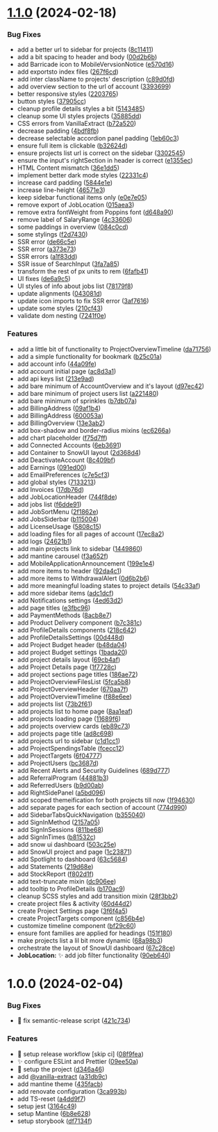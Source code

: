 # [1.1.0](https://github.com/createdbymahmood/pixelsmithy/compare/v1.0.0...v1.1.0) (2024-02-18)


### Bug Fixes

* add a better url to sidebar for projects ([8c11411](https://github.com/createdbymahmood/pixelsmithy/commit/8c11411f836cfab5fc4d2c2303b894e200b41ccb))
* add a bit spacing to header and body ([00d2b6b](https://github.com/createdbymahmood/pixelsmithy/commit/00d2b6b12d3db4efeb7520e3afeaf7c3361aa0a1))
* add Barricade icon to MobileVervsionNotice ([e570d16](https://github.com/createdbymahmood/pixelsmithy/commit/e570d16eeb9e9c75314e99d7f1a4793be8e5e597))
* add exportsto index files ([267f6cd](https://github.com/createdbymahmood/pixelsmithy/commit/267f6cde9e6010d2b9a50dd6ef87d0b36a057bcd))
* add inter className to projects' description ([c89d0fd](https://github.com/createdbymahmood/pixelsmithy/commit/c89d0fd370d89984f822a9d080a77fd3848d5b35))
* add overview section to the url of account ([3393699](https://github.com/createdbymahmood/pixelsmithy/commit/3393699207b881e509d9b8f4f9be8a323d95cae3))
* better responsive styles ([2203765](https://github.com/createdbymahmood/pixelsmithy/commit/22037653ce86b3c492b0eb6f0596ef4bba7ce3aa))
* button styles ([37905cc](https://github.com/createdbymahmood/pixelsmithy/commit/37905cc17bc4211bbcd9efbd7fe05d44962663f0))
* cleanup profile details styles a bit ([5143485](https://github.com/createdbymahmood/pixelsmithy/commit/51434854282067eab0a1e747eecfe3fe933d8000))
* cleanup some UI styles projects ([35885dd](https://github.com/createdbymahmood/pixelsmithy/commit/35885dd92cb0eda2ec19ee175c578f64e49600de))
* CSS errors from VanillaExtract ([b72a520](https://github.com/createdbymahmood/pixelsmithy/commit/b72a520fc25aff661707ba749096a6a4b9e41f31))
* decrease padding ([4bdf8fb](https://github.com/createdbymahmood/pixelsmithy/commit/4bdf8fb6c16928518d52c26ac65f657bd5f8d55b))
* decrease selectable accordion panel padding ([1eb60c3](https://github.com/createdbymahmood/pixelsmithy/commit/1eb60c3fb7de11e372420b078cb0121c3ef1f28a))
* ensure full item is clickable ([b32624d](https://github.com/createdbymahmood/pixelsmithy/commit/b32624dcc86b4c6741e8dd341f9071901e340edd))
* ensure projects list url is correct on the sidebar ([3302545](https://github.com/createdbymahmood/pixelsmithy/commit/330254552e3251be01bf8fd38760e9a0473092e2))
* ensure the input's rightSection in header is correct ([e1355ec](https://github.com/createdbymahmood/pixelsmithy/commit/e1355ec94d64337998af52c0a46c6eb7c2a80300))
* HTML Content mismatch ([36e1dd5](https://github.com/createdbymahmood/pixelsmithy/commit/36e1dd5bd61b3854d7caed01c77ee62c81972890))
* implement better dark mode styles ([22331c4](https://github.com/createdbymahmood/pixelsmithy/commit/22331c4035db501ad38e71e807c552814e53d8de))
* increase card padding ([5844e1e](https://github.com/createdbymahmood/pixelsmithy/commit/5844e1edbcf31fa6558ce03d25b93508add37603))
* increase line-height ([46571e3](https://github.com/createdbymahmood/pixelsmithy/commit/46571e32e4eba8db3b693255e58858e979d65dd7))
* keep sidebar functional items only ([e0e7e05](https://github.com/createdbymahmood/pixelsmithy/commit/e0e7e0527d44621d714bae911b6e44373abc06b5))
* remove export of JobLocation ([015aea3](https://github.com/createdbymahmood/pixelsmithy/commit/015aea37f6b334cd94b3445530ef376e29c654ce))
* remove extra fontWeight from Poppins font ([d648a90](https://github.com/createdbymahmood/pixelsmithy/commit/d648a9035867d81483611b75bc6bff3d66336aae))
* remove label of SalaryRange ([4c33606](https://github.com/createdbymahmood/pixelsmithy/commit/4c336065ea11e7fac9d4c47ee510d328e69cdb90))
* some paddings in overview ([084c0cd](https://github.com/createdbymahmood/pixelsmithy/commit/084c0cd494157792773181f35db664cbc7da403c))
* some stylings ([f2d7430](https://github.com/createdbymahmood/pixelsmithy/commit/f2d74301e04c0eed33218aad959d79069d73148e))
* SSR error ([de66c5e](https://github.com/createdbymahmood/pixelsmithy/commit/de66c5e10787ed568c3aec3b2b1f3a6de7e47674))
* SSR error ([a373e73](https://github.com/createdbymahmood/pixelsmithy/commit/a373e73a3da93e77c0851502fcef6f564c0e366d))
* SSR errors ([a1f83dd](https://github.com/createdbymahmood/pixelsmithy/commit/a1f83ddac85174ee7af31606f15e0864029305c6))
* SSR issue of SearchInput ([3fa7a85](https://github.com/createdbymahmood/pixelsmithy/commit/3fa7a8584bae9084a17da2b305efd28c6d9332d9))
* transform the rest of px units to rem ([6fafb41](https://github.com/createdbymahmood/pixelsmithy/commit/6fafb4171c0d38a8ed766f4ff29da21c71918fa7))
* UI fixes ([de6a9c5](https://github.com/createdbymahmood/pixelsmithy/commit/de6a9c571c571e96192615bef3f8226cdf75338e))
* UI styles of info about jobs list ([78179f8](https://github.com/createdbymahmood/pixelsmithy/commit/78179f8aa70f2e37b2617115034e5a8dd97b90c3))
* update alignments ([043081d](https://github.com/createdbymahmood/pixelsmithy/commit/043081d8507f3edd6a42c7efd6594eb7528370c6))
* update icon imports to fix SSR error ([3af7616](https://github.com/createdbymahmood/pixelsmithy/commit/3af76163210bb6f28ccb0d8bbbedaee2afa75ceb))
* update some styles ([210cf43](https://github.com/createdbymahmood/pixelsmithy/commit/210cf43e1e7a86d6bfbdc042189e4f51e767ee39))
* validate dom nesting ([7241f0e](https://github.com/createdbymahmood/pixelsmithy/commit/7241f0ed35add0c9785690619e348427ab2abf9b))


### Features

* add a little bit of functionality to ProjectOverviewTimeline ([da71756](https://github.com/createdbymahmood/pixelsmithy/commit/da71756b0fb95263cbb76663dc50a1f1aff5e961))
* add a simple functionality for bookmark ([b25c01a](https://github.com/createdbymahmood/pixelsmithy/commit/b25c01aa19c7056c78b9b3aa1bf20ef9a640d236))
* add account info ([44a09fe](https://github.com/createdbymahmood/pixelsmithy/commit/44a09fedac5a8144233c035b5ce6e619782a8984))
* add account initial page ([ac8d3a1](https://github.com/createdbymahmood/pixelsmithy/commit/ac8d3a13534d976fe251a1a236f1f45fe7e5a40f))
* add api keys list ([213e9ad](https://github.com/createdbymahmood/pixelsmithy/commit/213e9ad92a33a5194ba13f052c7ed081900edfe1))
* add bare minimum of AccountOverview and it's layout ([d97ec42](https://github.com/createdbymahmood/pixelsmithy/commit/d97ec42819cb8d3286295ce57eb6b1b5fd4a714a))
* add bare minimum of project users list ([a221480](https://github.com/createdbymahmood/pixelsmithy/commit/a221480c40175d3a570f0254fb32e80064aeb322))
* add bare minimum of sprinkles ([b7db07a](https://github.com/createdbymahmood/pixelsmithy/commit/b7db07a3da5c2411eb8c7477b853dc8f82a7be64))
* add BillingAddress ([09af1b4](https://github.com/createdbymahmood/pixelsmithy/commit/09af1b4794d10a82f524bd872553d53a8dd800e9))
* add BillingAddress ([600053a](https://github.com/createdbymahmood/pixelsmithy/commit/600053a2d5a513a6c1f3e5d16923e5e28ba296d6))
* add BillingOverview ([13e3ab2](https://github.com/createdbymahmood/pixelsmithy/commit/13e3ab2ac9f42863a391705b3e54432da642d039))
* add box-shadow and border-radius mixins ([ec6266a](https://github.com/createdbymahmood/pixelsmithy/commit/ec6266a9d128ff974cb7aa67e8bc60ca6f0b4dfd))
* add chart placeholder ([f75d7ff](https://github.com/createdbymahmood/pixelsmithy/commit/f75d7ff4008d2ce6185611aa40f5035d62bbefb6))
* add Connected Accounts ([6eb3691](https://github.com/createdbymahmood/pixelsmithy/commit/6eb36910ef91b5fbd105a21b391d4bd074292aab))
* add Container to SnowUI layout ([2d368d4](https://github.com/createdbymahmood/pixelsmithy/commit/2d368d4f78c9821e7cdd22767c180412d1d1b20b))
* add DeactivateAccount ([8c409bf](https://github.com/createdbymahmood/pixelsmithy/commit/8c409bfc1a48c97802ab37505f9b7cbd62f30e85))
* add Earnings ([091ed00](https://github.com/createdbymahmood/pixelsmithy/commit/091ed00ef8d04dafc16698104abc5d1c6d41b05c))
* add EmailPreferences ([c7e5cf3](https://github.com/createdbymahmood/pixelsmithy/commit/c7e5cf3beb8c6bf7203d0f9b7f24d54975da43b8))
* add global styles ([7133213](https://github.com/createdbymahmood/pixelsmithy/commit/7133213bba15af73d8d72daf7a53fefe6d42deb1))
* add Invoices ([17db76d](https://github.com/createdbymahmood/pixelsmithy/commit/17db76ddfdea28a6ec55e261e2f098bb8be24414))
* add JobLocationHeader ([744f8de](https://github.com/createdbymahmood/pixelsmithy/commit/744f8deead893aad18667c022c97bc5645609877))
* add jobs list ([f6dde91](https://github.com/createdbymahmood/pixelsmithy/commit/f6dde918f26e14a998d93b3f941ab7efe5e3e7e0))
* add JobSortMenu ([2f1862e](https://github.com/createdbymahmood/pixelsmithy/commit/2f1862ed679153ff92aa7dbea3708ddeac34d050))
* add JobsSiderbar ([b115004](https://github.com/createdbymahmood/pixelsmithy/commit/b115004defd0d51b1095cf6bb91d5a302580112e))
* add LicenseUsage ([5808c15](https://github.com/createdbymahmood/pixelsmithy/commit/5808c155ebdcbe359fb50b75356ad71fcbad6019))
* add loading files for all pages of account ([17ec8a2](https://github.com/createdbymahmood/pixelsmithy/commit/17ec8a25efa2aeb58dc7d3f8b6700bbac07b13b3))
* add logs ([24621b1](https://github.com/createdbymahmood/pixelsmithy/commit/24621b11249d9efc3921955b172f6e8f6f6ac41b))
* add main projects link to sidebar ([1449860](https://github.com/createdbymahmood/pixelsmithy/commit/1449860ea80e4f1e571b84466e98376984792207))
* add mantine carousel ([f3a652f](https://github.com/createdbymahmood/pixelsmithy/commit/f3a652f26074aa48d47add50c99c590e9811bddb))
* add MobileApplicationAnnouncement ([199e1e4](https://github.com/createdbymahmood/pixelsmithy/commit/199e1e4b1e1a9eae416dd0643243d1e7e667a40f))
* add more items to header ([92da4c1](https://github.com/createdbymahmood/pixelsmithy/commit/92da4c1eaff91f3d432d743768524abf5afee096))
* add more items to WithdrawalAlert ([0d6b2b6](https://github.com/createdbymahmood/pixelsmithy/commit/0d6b2b63871f5bd625c51a33015daeb7ec703416))
* add more meaningful loading states to project details ([54c33af](https://github.com/createdbymahmood/pixelsmithy/commit/54c33af285c409022ad51891a79d392986f04462))
* add more sidebar items ([adc1dcf](https://github.com/createdbymahmood/pixelsmithy/commit/adc1dcf49a5f7153f68c0c5f92a5250d024b13ac))
* add Notifications settings ([4ed63d2](https://github.com/createdbymahmood/pixelsmithy/commit/4ed63d271b9eb3ea868e66ecf678b9bd8e347346))
* add page titles ([e3fbc96](https://github.com/createdbymahmood/pixelsmithy/commit/e3fbc9611e29fc8f8579956530a8d0f26c19e393))
* add PaymentMethods ([8acb8e7](https://github.com/createdbymahmood/pixelsmithy/commit/8acb8e78851a30cc017de38701c9c74de829fe23))
* add Product Delivery component ([b7c381c](https://github.com/createdbymahmood/pixelsmithy/commit/b7c381c2ec1705c5e7acc4209472ecc1a5c43068))
* add ProfileDetails components ([218c642](https://github.com/createdbymahmood/pixelsmithy/commit/218c642a64beade6ae6eaa6689b316254a80ab42))
* add ProfileDetailsSettings ([00d448d](https://github.com/createdbymahmood/pixelsmithy/commit/00d448d5de9c062740aff00f36876cc136d745af))
* add Project Budget header ([b48da04](https://github.com/createdbymahmood/pixelsmithy/commit/b48da04dc412fc42af1030440cadd0a0684f10ce))
* add project Budget settings ([1bada20](https://github.com/createdbymahmood/pixelsmithy/commit/1bada20461240c02a76ca30ab4b8025c41a80424))
* add project details layout ([69cb4af](https://github.com/createdbymahmood/pixelsmithy/commit/69cb4af214c0334f84e4d65a39453da0efcaa205))
* add Project Details page ([1f7728c](https://github.com/createdbymahmood/pixelsmithy/commit/1f7728c309cc1a5040746b79ebe0fc965c49480f))
* add project sections page titles ([186ae72](https://github.com/createdbymahmood/pixelsmithy/commit/186ae723900a71b352add3739788c79d12952e1a))
* add ProjectOverviewFilesList ([5fca5b8](https://github.com/createdbymahmood/pixelsmithy/commit/5fca5b8ee21d1cf0d3fe34a8eed5dd7c42feac58))
* add ProjectOverviewHeader ([670aa7f](https://github.com/createdbymahmood/pixelsmithy/commit/670aa7fe85c9a5be254374dc8190dffb3faea319))
* add ProjectOverviewTimeline ([f88e6ee](https://github.com/createdbymahmood/pixelsmithy/commit/f88e6eeacb9ca12fbc17edac48e825d1a1593fe5))
* add projects list ([73b2f61](https://github.com/createdbymahmood/pixelsmithy/commit/73b2f615d9e6f0d08203a02178e03e4cd7775952))
* add projects list to home page ([8aa1eaf](https://github.com/createdbymahmood/pixelsmithy/commit/8aa1eaf990394058b1f66dcdd090f510d0aa135a))
* add projects loading page ([11689f6](https://github.com/createdbymahmood/pixelsmithy/commit/11689f6fcf62a63f6f126382fbd916bfd7d42563))
* add projects overview cards ([eb89c73](https://github.com/createdbymahmood/pixelsmithy/commit/eb89c735258f7eb0b6d34f08f8536eb79e855c3d))
* add projects page title ([ad8c698](https://github.com/createdbymahmood/pixelsmithy/commit/ad8c6988c91dcd55625d394af25492d6a620b0d2))
* add projects url to sidebar ([c1d1cc1](https://github.com/createdbymahmood/pixelsmithy/commit/c1d1cc1c4353075bf438619c4e6a91699c295fd8))
* add ProjectSpendingsTable ([fcecc12](https://github.com/createdbymahmood/pixelsmithy/commit/fcecc121a7e7b0b0b03c34a8732fd7edda9902ee))
* add ProjectTargets ([6f04777](https://github.com/createdbymahmood/pixelsmithy/commit/6f047776ba79a433ccffbce0b92bec42e7664167))
* add ProjectUsers ([bc3687d](https://github.com/createdbymahmood/pixelsmithy/commit/bc3687d1a482a87506e2863b54dc4e2034a9b6af))
* add Recent Alerts and Security Guidelines ([689d777](https://github.com/createdbymahmood/pixelsmithy/commit/689d7778a1383bff1b98ee930f47aa7159c2921a))
* add ReferralProgram ([44881b3](https://github.com/createdbymahmood/pixelsmithy/commit/44881b3d3ac59643c5f275102c8b11d5bb5190b2))
* add ReferredUsers ([b9d00ab](https://github.com/createdbymahmood/pixelsmithy/commit/b9d00ab272cfc0ac03f78aaca467410c9781796c))
* add RightSidePanel ([a5bd096](https://github.com/createdbymahmood/pixelsmithy/commit/a5bd096cc4d5ad412aad0b45fabbb6996767bc50))
* add scoped themeification for both projects till now ([1f94630](https://github.com/createdbymahmood/pixelsmithy/commit/1f94630376febb1ed54763b31202c33c7d7105ea))
* add separate pages for each section of account ([774d990](https://github.com/createdbymahmood/pixelsmithy/commit/774d990c9d7aa3904e89ecab60ecd193e7e79dd1))
* add SidebarTabsQuickNavigation ([b355040](https://github.com/createdbymahmood/pixelsmithy/commit/b35504077550b50fb57f5e6455cf1a857ccc82d8))
* add SignInMethod ([2157a05](https://github.com/createdbymahmood/pixelsmithy/commit/2157a05d35637736466abca6d7985c3073de4a02))
* add SignInSessions ([811be68](https://github.com/createdbymahmood/pixelsmithy/commit/811be681ffa76e77234e887a841fc181810518f3))
* add SignInTimes ([b81532c](https://github.com/createdbymahmood/pixelsmithy/commit/b81532c93e04da13cdff9719f2ab7030a9f87ccb))
* add snow ui dashboard ([503c25e](https://github.com/createdbymahmood/pixelsmithy/commit/503c25e9adf3349b335889d862536cd0f92de219))
* add SnowUI project and page ([1c23871](https://github.com/createdbymahmood/pixelsmithy/commit/1c238713abcb69327c7ccfe882d993335917a2a5))
* add Spotlight to dashboard ([63c5684](https://github.com/createdbymahmood/pixelsmithy/commit/63c56841f22841dc32538a27658739e7e9b72b08))
* add Statements ([219d68e](https://github.com/createdbymahmood/pixelsmithy/commit/219d68ec9030a59df187094d1f8c720b598eafc6))
* add StockReport ([f802d1f](https://github.com/createdbymahmood/pixelsmithy/commit/f802d1f41e68f578c20305816ce86c81ee24309f))
* add text-truncate mixin ([dc906ee](https://github.com/createdbymahmood/pixelsmithy/commit/dc906ee572203b3efb1a59c2a710b35b9264458c))
* add tooltip to ProfileDetails ([b170ac9](https://github.com/createdbymahmood/pixelsmithy/commit/b170ac9389ea01b15bbad58f9c3b638098786b03))
* cleanup SCSS styles and add transition mixin ([28f3bb2](https://github.com/createdbymahmood/pixelsmithy/commit/28f3bb247368a9e093c2a6453796907d0b8b3265))
* create project files & activity ([60d44d2](https://github.com/createdbymahmood/pixelsmithy/commit/60d44d232fa21e10c4c0d19d7268d31787d4b16d))
* create Project Settings page ([3f6f4a5](https://github.com/createdbymahmood/pixelsmithy/commit/3f6f4a5882936368259c98449418c898f6bbd76e))
* create ProjectTargets component ([c856b4e](https://github.com/createdbymahmood/pixelsmithy/commit/c856b4e9a0658893bec75a812a4fe8ee166cc855))
* customize timeline component ([bf29c60](https://github.com/createdbymahmood/pixelsmithy/commit/bf29c60d5476d9c565e244c0923c840e51afa0ea))
* ensure font families are applied for headings ([151f180](https://github.com/createdbymahmood/pixelsmithy/commit/151f1801aa54931914ccb17f3ed7ed5a9c02da3e))
* make projects list a lil bit more dynamic ([68a98b3](https://github.com/createdbymahmood/pixelsmithy/commit/68a98b3319a6023bb525d5a9ce3ca86821c59b15))
* orchestrate the layout of SnowUI dashboard ([67c28ce](https://github.com/createdbymahmood/pixelsmithy/commit/67c28cec0ac6be461e7f6f7d95eb0cb94aabf6ca))
* **JobLocation:** :sparkles: add job filter functionality ([90eb640](https://github.com/createdbymahmood/pixelsmithy/commit/90eb6404c20ba112c28a6d6245ce3816533c1397))

# 1.0.0 (2024-02-04)


### Bug Fixes

* :green_heart: fix semantic-release script ([421c734](https://github.com/createdbymahmood/pixelsmithy/commit/421c7345a631ff9a12cc20d1aa3020e77e827cc3))


### Features

* :construction_worker: setup release workflow [skip ci] ([08f9fea](https://github.com/createdbymahmood/pixelsmithy/commit/08f9feac44fa64b432b12633467777ab6861c93f))
* :sparkles: configure ESLint and Prettier ([09ee50a](https://github.com/createdbymahmood/pixelsmithy/commit/09ee50a7e23668f15a9ad3666d9c9b3a77448404))
* :tada: setup the project ([d346a46](https://github.com/createdbymahmood/pixelsmithy/commit/d346a46a5c8c64376230068dc7e8a307b930e3e8))
* add [@vanilla-extract](https://github.com/vanilla-extract) ([a31db9c](https://github.com/createdbymahmood/pixelsmithy/commit/a31db9c4b4054d51ae478764951b43858d6f0e71))
* add mantine theme ([435facb](https://github.com/createdbymahmood/pixelsmithy/commit/435facbebeaa64c880a7898e60c0bbb295ef6657))
* add renovate configuration ([3ca993b](https://github.com/createdbymahmood/pixelsmithy/commit/3ca993b8e1a36a333c166146a4573fb072e8174b))
* add TS-reset ([a4dd9f7](https://github.com/createdbymahmood/pixelsmithy/commit/a4dd9f77c3d71cc454b7bd4247abc68b6c8d9550))
* setup jest ([3164c49](https://github.com/createdbymahmood/pixelsmithy/commit/3164c493270647392cee25516eb4f9f24a936a7d))
* setup Mantine ([6b8e628](https://github.com/createdbymahmood/pixelsmithy/commit/6b8e628bc6641a51910372f4b71c4adda57e62da))
* setup storybook ([df7134f](https://github.com/createdbymahmood/pixelsmithy/commit/df7134f397799541830dc2321cbe299ee574c197))
